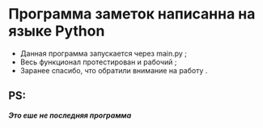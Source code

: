 # Программа заметок написанна на языке Python

* Данная программа запускается через main.py ;
* Весь функционал протестирован и рабочий ;
* Заранее спасибо, что обратили внимание на работу .

## PS:
 _**Это еше не последняя программа**_